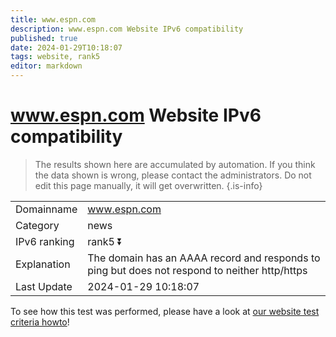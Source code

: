 ```yaml
---
title: www.espn.com
description: www.espn.com Website IPv6 compatibility
published: true
date: 2024-01-29T10:18:07
tags: website, rank5
editor: markdown
---
```


# www.espn.com Website IPv6 compatibility

> The results shown here are accumulated by automation. If you think the data shown is wrong, please contact the administrators. 
> Do not edit this page manually, it will get overwritten.
{.is-info}


|   |   |
| - | - |
| Domainname | www.espn.com
| Category | news |
| IPv6 ranking | rank5 :arrow_double_down: |
| Explanation | The domain has an AAAA record and responds to ping but does not respond to neither http/https |
| Last Update | 2024-01-29 10:18:07 |

To see how this test was performed, please have a look at [our website test criteria howto](/howto/testcriteria/website)!

